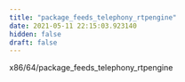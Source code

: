 ```yaml
---
title: "package_feeds_telephony_rtpengine"
date: 2021-05-11 22:15:03.923140
hidden: false
draft: false
---
```


x86/64/package_feeds_telephony_rtpengine

